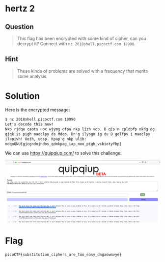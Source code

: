 # hertz 2
## Question
>This flag has been encrypted with some kind of cipher, can you decrypt it? Connect with `nc 2018shell.picoctf.com 18990`.

## Hint
>These kinds of problems are solved with a frequency that merits some analysis.

# Solution
Here is the encrypted message:
~~~~
$ nc 2018shell.picoctf.com 18990
Let's decode this now!
Nkp rjdqe caots uox wjymg ofpa nkp lizh vob. D qis'n cpldpfp nkdg dg gjqk is pigh maoclpy ds Mdqo. Dn'g ilyogn ig du D golfpv i maoclpy ilapivh! Oeih, udsp. Kpap'g nkp ulib: mdqoQNU{gjcgndnjndos_qdmkpag_iap_noo_pigh_vsbiotyfhp}
~~~~

We can use https://quipqiup.com/ to solve this challenge:

!["flag"](files/flag.png "flag")

# Flag
`picoCTF{substitution_ciphers_are_too_easy_dngaowmvye}`

